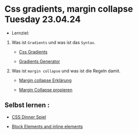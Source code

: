 # Css gradients, margin collapse Tuesday 23.04.24

- Lernziel:

1. Was ist `Gradients` und was ist das `Syntax`.

   - [Css Gradients](https://www.w3schools.com/css/css3_gradients.asp)

   - [Gradients Generator](https://cssgradient.io/)

2. Was ist `margin collapse` und was ist die Regeln damit.

   - [Margin collapse Erklärung](https://www.joshwcomeau.com/css/rules-of-margin-collapse/)

   - [Margin Collapse propieren](https://www.w3schools.com/css/css_margin_collapse.asp)

## Selbst lernen :

- [CSS Dinner Spiel](https://flukeout.github.io/)

- [Block Elements and inline elements](https://www.w3schools.com/html/html_blocks.asp)
